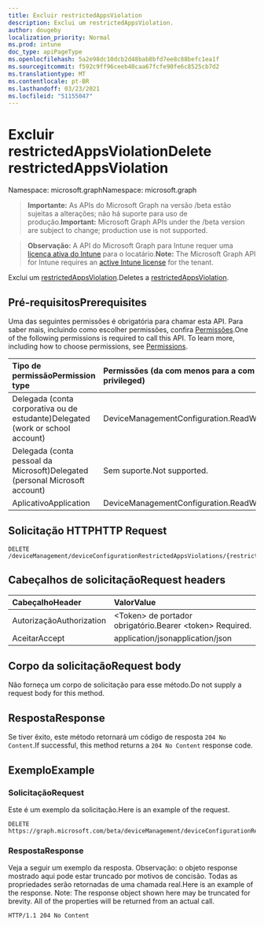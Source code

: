 ```yaml
---
title: Excluir restrictedAppsViolation
description: Exclui um restrictedAppsViolation.
author: dougeby
localization_priority: Normal
ms.prod: intune
doc_type: apiPageType
ms.openlocfilehash: 5a2e98dc10dcb2d48bab8bfd7ee8c88befc1ea1f
ms.sourcegitcommit: f592c9ff96ceeb40caa67fcfe90fe6c8525cb7d2
ms.translationtype: MT
ms.contentlocale: pt-BR
ms.lasthandoff: 03/23/2021
ms.locfileid: "51155047"
---
```

# <a name="delete-restrictedappsviolation"></a><span data-ttu-id="86c88-103">Excluir restrictedAppsViolation</span><span class="sxs-lookup"><span data-stu-id="86c88-103">Delete restrictedAppsViolation</span></span>

<span data-ttu-id="86c88-104">Namespace: microsoft.graph</span><span class="sxs-lookup"><span data-stu-id="86c88-104">Namespace: microsoft.graph</span></span>

> <span data-ttu-id="86c88-105">**Importante:** As APIs do Microsoft Graph na versão /beta estão sujeitas a alterações; não há suporte para uso de produção.</span><span class="sxs-lookup"><span data-stu-id="86c88-105">**Important:** Microsoft Graph APIs under the /beta version are subject to change; production use is not supported.</span></span>

> <span data-ttu-id="86c88-106">**Observação:** A API do Microsoft Graph para Intune requer uma [licença ativa do Intune](https://go.microsoft.com/fwlink/?linkid=839381) para o locatário.</span><span class="sxs-lookup"><span data-stu-id="86c88-106">**Note:** The Microsoft Graph API for Intune requires an [active Intune license](https://go.microsoft.com/fwlink/?linkid=839381) for the tenant.</span></span>

<span data-ttu-id="86c88-107">Exclui um [restrictedAppsViolation](../resources/intune-deviceconfig-restrictedappsviolation.md).</span><span class="sxs-lookup"><span data-stu-id="86c88-107">Deletes a [restrictedAppsViolation](../resources/intune-deviceconfig-restrictedappsviolation.md).</span></span>

## <a name="prerequisites"></a><span data-ttu-id="86c88-108">Pré-requisitos</span><span class="sxs-lookup"><span data-stu-id="86c88-108">Prerequisites</span></span>
<span data-ttu-id="86c88-p101">Uma das seguintes permissões é obrigatória para chamar esta API. Para saber mais, incluindo como escolher permissões, confira [Permissões](/graph/permissions-reference).</span><span class="sxs-lookup"><span data-stu-id="86c88-p101">One of the following permissions is required to call this API. To learn more, including how to choose permissions, see [Permissions](/graph/permissions-reference).</span></span>

|<span data-ttu-id="86c88-111">Tipo de permissão</span><span class="sxs-lookup"><span data-stu-id="86c88-111">Permission type</span></span>|<span data-ttu-id="86c88-112">Permissões (da com menos para a com mais privilégios)</span><span class="sxs-lookup"><span data-stu-id="86c88-112">Permissions (from least to most privileged)</span></span>|
|:---|:---|
|<span data-ttu-id="86c88-113">Delegada (conta corporativa ou de estudante)</span><span class="sxs-lookup"><span data-stu-id="86c88-113">Delegated (work or school account)</span></span>|<span data-ttu-id="86c88-114">DeviceManagementConfiguration.ReadWrite.All</span><span class="sxs-lookup"><span data-stu-id="86c88-114">DeviceManagementConfiguration.ReadWrite.All</span></span>|
|<span data-ttu-id="86c88-115">Delegada (conta pessoal da Microsoft)</span><span class="sxs-lookup"><span data-stu-id="86c88-115">Delegated (personal Microsoft account)</span></span>|<span data-ttu-id="86c88-116">Sem suporte.</span><span class="sxs-lookup"><span data-stu-id="86c88-116">Not supported.</span></span>|
|<span data-ttu-id="86c88-117">Aplicativo</span><span class="sxs-lookup"><span data-stu-id="86c88-117">Application</span></span>|<span data-ttu-id="86c88-118">DeviceManagementConfiguration.ReadWrite.All</span><span class="sxs-lookup"><span data-stu-id="86c88-118">DeviceManagementConfiguration.ReadWrite.All</span></span>|

## <a name="http-request"></a><span data-ttu-id="86c88-119">Solicitação HTTP</span><span class="sxs-lookup"><span data-stu-id="86c88-119">HTTP Request</span></span>
<!-- {
  "blockType": "ignored"
}
-->
``` http
DELETE /deviceManagement/deviceConfigurationRestrictedAppsViolations/{restrictedAppsViolationId}
```

## <a name="request-headers"></a><span data-ttu-id="86c88-120">Cabeçalhos de solicitação</span><span class="sxs-lookup"><span data-stu-id="86c88-120">Request headers</span></span>
|<span data-ttu-id="86c88-121">Cabeçalho</span><span class="sxs-lookup"><span data-stu-id="86c88-121">Header</span></span>|<span data-ttu-id="86c88-122">Valor</span><span class="sxs-lookup"><span data-stu-id="86c88-122">Value</span></span>|
|:---|:---|
|<span data-ttu-id="86c88-123">Autorização</span><span class="sxs-lookup"><span data-stu-id="86c88-123">Authorization</span></span>|<span data-ttu-id="86c88-124">&lt;Token&gt; de portador obrigatório.</span><span class="sxs-lookup"><span data-stu-id="86c88-124">Bearer &lt;token&gt; Required.</span></span>|
|<span data-ttu-id="86c88-125">Aceitar</span><span class="sxs-lookup"><span data-stu-id="86c88-125">Accept</span></span>|<span data-ttu-id="86c88-126">application/json</span><span class="sxs-lookup"><span data-stu-id="86c88-126">application/json</span></span>|

## <a name="request-body"></a><span data-ttu-id="86c88-127">Corpo da solicitação</span><span class="sxs-lookup"><span data-stu-id="86c88-127">Request body</span></span>
<span data-ttu-id="86c88-128">Não forneça um corpo de solicitação para esse método.</span><span class="sxs-lookup"><span data-stu-id="86c88-128">Do not supply a request body for this method.</span></span>

## <a name="response"></a><span data-ttu-id="86c88-129">Resposta</span><span class="sxs-lookup"><span data-stu-id="86c88-129">Response</span></span>
<span data-ttu-id="86c88-130">Se tiver êxito, este método retornará um código de resposta `204 No Content`.</span><span class="sxs-lookup"><span data-stu-id="86c88-130">If successful, this method returns a `204 No Content` response code.</span></span>

## <a name="example"></a><span data-ttu-id="86c88-131">Exemplo</span><span class="sxs-lookup"><span data-stu-id="86c88-131">Example</span></span>

### <a name="request"></a><span data-ttu-id="86c88-132">Solicitação</span><span class="sxs-lookup"><span data-stu-id="86c88-132">Request</span></span>
<span data-ttu-id="86c88-133">Este é um exemplo da solicitação.</span><span class="sxs-lookup"><span data-stu-id="86c88-133">Here is an example of the request.</span></span>
``` http
DELETE https://graph.microsoft.com/beta/deviceManagement/deviceConfigurationRestrictedAppsViolations/{restrictedAppsViolationId}
```

### <a name="response"></a><span data-ttu-id="86c88-134">Resposta</span><span class="sxs-lookup"><span data-stu-id="86c88-134">Response</span></span>
<span data-ttu-id="86c88-p102">Veja a seguir um exemplo da resposta. Observação: o objeto response mostrado aqui pode estar truncado por motivos de concisão. Todas as propriedades serão retornadas de uma chamada real.</span><span class="sxs-lookup"><span data-stu-id="86c88-p102">Here is an example of the response. Note: The response object shown here may be truncated for brevity. All of the properties will be returned from an actual call.</span></span>
``` http
HTTP/1.1 204 No Content
```




